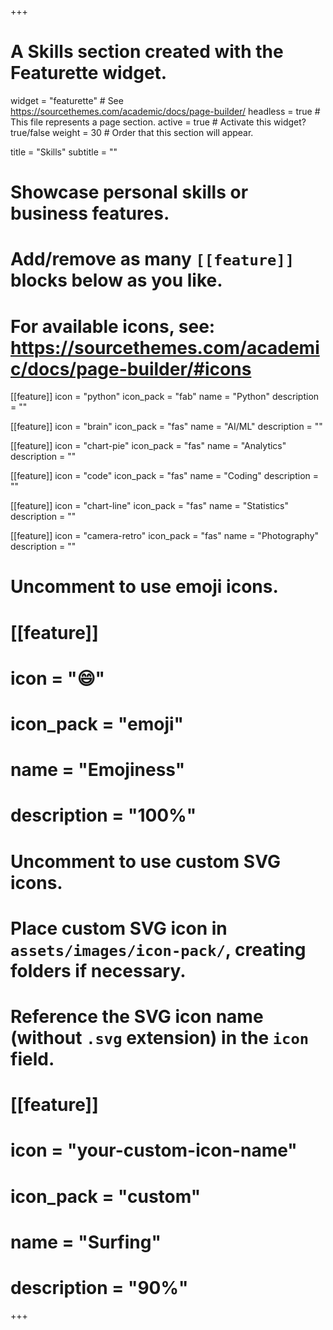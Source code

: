 +++
# A Skills section created with the Featurette widget.
widget = "featurette"  # See https://sourcethemes.com/academic/docs/page-builder/
headless = true  # This file represents a page section.
active = true  # Activate this widget? true/false
weight = 30  # Order that this section will appear.

title = "Skills"
subtitle = ""

# Showcase personal skills or business features.
# 
# Add/remove as many `[[feature]]` blocks below as you like.
# 
# For available icons, see: https://sourcethemes.com/academic/docs/page-builder/#icons

[[feature]]
  icon = "python"
  icon_pack = "fab"
  name = "Python"
  description = ""
  
 [[feature]]
  icon = "brain"
  icon_pack = "fas"
  name = "AI/ML"
  description = ""
  
 [[feature]]
  icon = "chart-pie"
  icon_pack = "fas"
  name = "Analytics"
  description = ""
  
 [[feature]]
  icon = "code"
  icon_pack = "fas"
  name = "Coding"
  description = ""
  
[[feature]]
  icon = "chart-line"
  icon_pack = "fas"
  name = "Statistics"
  description = ""
  
[[feature]]
  icon = "camera-retro"
  icon_pack = "fas"
  name = "Photography"
  description = ""

# Uncomment to use emoji icons.
# [[feature]]
#  icon = ":smile:"
#  icon_pack = "emoji"
#  name = "Emojiness"
#  description = "100%"  

# Uncomment to use custom SVG icons.
# Place custom SVG icon in `assets/images/icon-pack/`, creating folders if necessary.
# Reference the SVG icon name (without `.svg` extension) in the `icon` field.
# [[feature]]
#  icon = "your-custom-icon-name"
#  icon_pack = "custom"
#  name = "Surfing"
#  description = "90%"

+++
